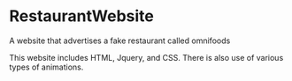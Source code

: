 # RestaurantWebsite
A website that advertises a fake restaurant called omnifoods

This website includes HTML, Jquery, and CSS. There is also use of various types of animations.
